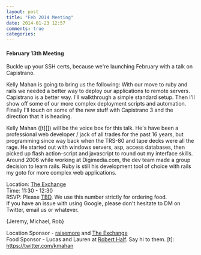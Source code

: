 ```yaml
---
layout: post
title: "Feb 2014 Meeting"
date: 2014-01-23 12:57
comments: true
categories: 
---
```

#### February 13th Meeting

Buckle up your SSH certs, because we're launching February with a talk on Capistrano.

Kelly Mahan is going to bring us the following: With our move to ruby and rails we needed a better way to deploy our applications to remote servers. Capistrano is a better way. I'll walkthrough a simple standard setup. Then I'll show off some of our more complex deployment scripts and automation. Finally I'll touch on some of the new stuff with Capistrano 3 and the direction that it is heading.﻿


Kelly Mahan ([t][]) will be the voice box for this talk. He's have been a professional web developer / jack of all trades for the past 16 years, but programming since way back when the TRS-80 and tape decks were all the rage. He started out with windows servers, asp, access databases, then picked up flash action-script and javascript to round out my interface skills. Around 2006 while working at Digimedia.com, the dev team made a group decision to learn rails. Ruby is still his development tool of choice with rails my goto for more complex web applications.

Location: [The Exchange][exchange]  
Time: 11:30 - 12:30  
RSVP: Please [TBD][rsvp]. We use this number strictly for ordering food.  
If you have an issue with using Google, please don't hesitate to DM on Twitter, email us or whatever.

{Jeremy, Michael, Rob}

Location Sponsor - [raisemore][] and [The Exchange][exchange]  
Food Sponsor - Lucas and Lauren at [Robert Half][rhi]. Say hi to them.
[t]: https://twitter.com/kmahan

[rsvp]: http://okcruby.org
[exchange]: http://www.exchangeokc.com/
[raisemore]: http://raisemore.com "raisemore"
[rhi]: http://www.roberthalf.com/technology/
